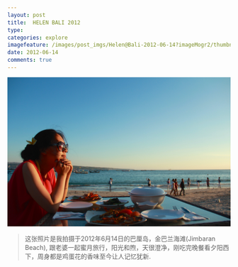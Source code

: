 ```yaml
---
layout: post
title:  HELEN BALI 2012
type: 
categories: explore
imagefeature: /images/post_imgs/Helen@Bali-2012-06-14?imageMogr2/thumbnail/!30p
date: 2012-06-14
comments: true
---
```


![Helen@Bali-2012-06-14](/images/post_imgs/Helen@Bali-2012-06-14)

> 这张照片是我拍摄于2012年6月14日的巴厘岛，金巴兰海滩(Jimbaran Beach), 跟老婆一起蜜月旅行，阳光和煦，天很澄净，刚吃完晚餐看夕阳西下，周身都是鸡蛋花的香味至今让人记忆犹新.
